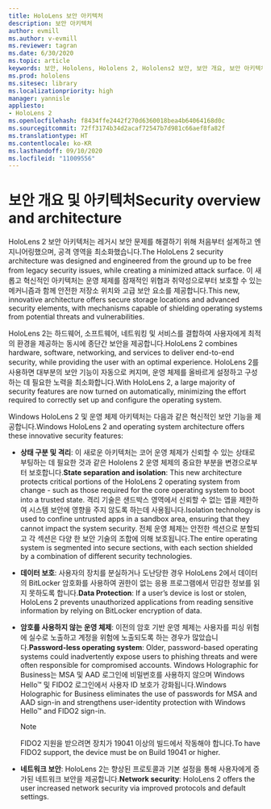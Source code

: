 ```yaml
---
title: HoloLens 보안 아키텍처
description: 보안 아키텍처
author: evmill
ms.author: v-evmill
ms.reviewer: tagran
ms.date: 6/30/2020
ms.topic: article
keywords: 보안, Hololens, Hololens 2, Hololens2 보안, 보안 개요, 보안 아키텍처, 아키텍처, Hololens 2 아키텍처
ms.prod: hololens
ms.sitesec: library
ms.localizationpriority: high
manager: yannisle
appliesto:
- HoloLens 2
ms.openlocfilehash: f8434ffe2442f270d6360018bea4b64064168d0c
ms.sourcegitcommit: 72ff3174b34d2acaf72547b7d981c66aef8fa82f
ms.translationtype: HT
ms.contentlocale: ko-KR
ms.lasthandoff: 09/10/2020
ms.locfileid: "11009556"
---
```

# <span data-ttu-id="9b9a2-104">보안 개요 및 아키텍처</span><span class="sxs-lookup"><span data-stu-id="9b9a2-104">Security overview and architecture</span></span>

<span data-ttu-id="9b9a2-105">HoloLens 2 보안 아키텍처는 레거시 보안 문제를 해결하기 위해 처음부터 설계하고 엔지니어링했으며, 공격 영역을 최소화했습니다.</span><span class="sxs-lookup"><span data-stu-id="9b9a2-105">The HoloLens 2 security architecture was designed and engineered from the ground up to be free from legacy security issues, while creating a minimized attack surface.</span></span> <span data-ttu-id="9b9a2-106">이 새롭고 혁신적인 아키텍처는 운영 체제를 잠재적인 위협과 취약성으로부터 보호할 수 있는 메커니즘과 함께 안전한 저장소 위치와 고급 보안 요소를 제공합니다.</span><span class="sxs-lookup"><span data-stu-id="9b9a2-106">This new, innovative architecture offers secure storage locations and advanced security elements, with mechanisms capable of shielding operating systems from potential threats and vulnerabilities.</span></span>

<span data-ttu-id="9b9a2-107">HoloLens 2는 하드웨어, 소프트웨어, 네트워킹 및 서비스를 결합하여 사용자에게 최적의 환경을 제공하는 동시에 종단간 보안을 제공합니다.</span><span class="sxs-lookup"><span data-stu-id="9b9a2-107">HoloLens 2 combines hardware, software, networking, and services to deliver end-to-end security, while providing the user with an optimal experience.</span></span> <span data-ttu-id="9b9a2-108">HoloLens 2를 사용하면 대부분의 보안 기능이 자동으로 켜지며, 운영 체제를 올바르게 설정하고 구성하는 데 필요한 노력을 최소화합니다.</span><span class="sxs-lookup"><span data-stu-id="9b9a2-108">With HoloLens 2, a large majority of security features are now turned on automatically, minimizing the effort required to correctly set up and configure the operating system.</span></span>

<span data-ttu-id="9b9a2-109">Windows HoloLens 2 및 운영 체제 아키텍처는 다음과 같은 혁신적인 보안 기능을 제공합니다.</span><span class="sxs-lookup"><span data-stu-id="9b9a2-109">Windows HoloLens 2 and operating system architecture offers these innovative security features:</span></span>

  * <span data-ttu-id="9b9a2-110">**상태 구분 및 격리**: 이 새로운 아키텍처는 코어 운영 체제가 신뢰할 수 있는 상태로 부팅하는 데 필요한 것과 같은 Hololens 2 운영 체제의 중요한 부분을 변경으로부터 보호합니다.</span><span class="sxs-lookup"><span data-stu-id="9b9a2-110">**State separation and isolation**:  This new architecture protects critical portions of the HoloLens 2 operating system from change - such as those required for the core operating system to boot into a trusted state.</span></span> <span data-ttu-id="9b9a2-111">격리 기술은 샌드박스 영역에서 신뢰할 수 없는 앱을 제한하 여 시스템 보안에 영향을 주지 않도록 하는데 사용됩니다.</span><span class="sxs-lookup"><span data-stu-id="9b9a2-111">Isolation technology is used to confine untrusted apps in a sandbox area, ensuring that they cannot impact the system security.</span></span> <span data-ttu-id="9b9a2-112">전체 운영 체제는 안전한 섹션으로 분할되고 각 섹션은 다양 한 보안 기술의 조합에 의해 보호됩니다.</span><span class="sxs-lookup"><span data-stu-id="9b9a2-112">The entire operating system is segmented into secure sections, with each section shielded by a combination of different security technologies.</span></span>
  
  * <span data-ttu-id="9b9a2-113">**데이터 보호**: 사용자의 장치를 분실하거나 도난당한 경우 HoloLens 2에서 데이터의 BitLocker 암호화를 사용하여 권한이 없는 응용 프로그램에서 민감한 정보를 읽지 못하도록 합니다.</span><span class="sxs-lookup"><span data-stu-id="9b9a2-113">**Data Protection**: If a user’s device is lost or stolen, HoloLens 2 prevents unauthorized applications from reading sensitive information by relying on BitLocker encryption of data.</span></span> 
  
  * <span data-ttu-id="9b9a2-114">**암호를 사용하지 않는 운영 체제**: 이전의 암호 기반 운영 체제는 사용자를 피싱 위험에 실수로 노출하고 계정을 위험에 노출되도록 하는 경우가 많았습니다.</span><span class="sxs-lookup"><span data-stu-id="9b9a2-114">**Password-less operating system**:  Older, password-based operating systems could inadvertently expose users to phishing threats and were often responsible for compromised accounts.</span></span> <span data-ttu-id="9b9a2-115">Windows Holographic for Business는 MSA 및 AAD 로그인에 비밀번호를 사용하지 않으며 Windows Hello™ 및 FIDO2 로그인에서 사용자 ID 보호가 강화됩니다.</span><span class="sxs-lookup"><span data-stu-id="9b9a2-115">Windows Holographic for Business eliminates the use of passwords for MSA and AAD sign-in and strengthens user-identity protection with Windows Hello™ and FIDO2 sign-in.</span></span> 
  
    > [!NOTE]
    > <span data-ttu-id="9b9a2-116">FIDO2 지원을 받으려면 장치가 19041 이상의 빌드에서 작동해야 합니다.</span><span class="sxs-lookup"><span data-stu-id="9b9a2-116">To have FIDO2 support, the device must be on Build 19041 or higher.</span></span> 

  * <span data-ttu-id="9b9a2-117">**네트워크 보안**: HoloLens 2는 향상된 프로토콜과 기본 설정을 통해 사용자에게 증가된 네트워크 보안을 제공합니다.</span><span class="sxs-lookup"><span data-stu-id="9b9a2-117">**Network security**: HoloLens 2 offers the user increased network security via improved protocols and default settings.</span></span>
